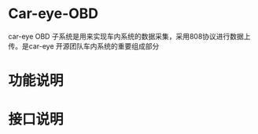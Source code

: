 # Car-eye-OBD
car-eye OBD 子系统是用来实现车内系统的数据采集，采用808协议进行数据上传。是car-eye 开源团队车内系统的重要组成部分

# 功能说明


# 接口说明





